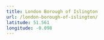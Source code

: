 ```yaml
---
title: London Borough of Islington
url: /london-borough-of-islington/
latitude: 51.561
longitude: -0.098
---
```

